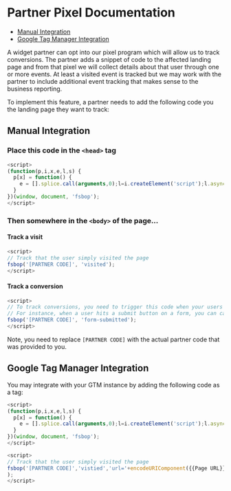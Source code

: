 # Partner Pixel Documentation
 
 * [Manual Integration](#manual-integration) 
 * [Google Tag Manager Integration](#google-tag-manager-integration) 
 
A widget partner can opt into our pixel program which will allow us to track conversions. The partner adds a snippet of code to the affected landing page and from that pixel we will collect details about that user through one or more events. At least a visited event is tracked but we may work with the partner to include additional event tracking that makes sense to the business reporting.

To implement this feature, a partner needs to add the following code you the landing page they want to track:

## Manual Integration

### Place this code in the `<head>` tag

```javascript
<script>
(function(p,i,x,e,l,s) {
  p[x] = function() {
    e = [].splice.call(arguments,0);l=i.createElement('script');l.async=true;l.src='//widget-log.forsalebyowner.com/api/pp/'+e[0]+'?e='+e[1]+'&'+e.slice(2).join('&')+'&'+p.location.search.substr(1);s=i.getElementsByTagName('body')[0]; s.appendChild(l);s.removeChild(l);
  }
})(window, document, 'fsbop');
</script>
```

### Then somewhere in the `<body>` of the page...

#### Track a visit

```javascript
<script>
// Track that the user simply visited the page
fsbop('[PARTNER CODE]', 'visited');
</script>
```

#### Track a conversion

```javascript
<script>
// To track conversions, you need to trigger this code when your users convert.
// For instance, when a user hits a submit button on a form, you can call this code.
fsbop('[PARTNER CODE]', 'form-submitted');
</script>
```

Note, you need to replace `[PARTNER CODE]` with the actual partner code that was provided to you.

## Google Tag Manager Integration

You may integrate with your GTM instance by adding the following code as a tag:

```javascript
<script>
(function(p,i,x,e,l,s) {
  p[x] = function() {
    e = [].splice.call(arguments,0);l=i.createElement('script');l.async=true;l.src='//widget-log.forsalebyowner.com/api/pp/'+e[0]+'?e='+e[1]+'&'+e.slice(2).join('&')+'&'+p.location.search.substr(1);s=i.getElementsByTagName('body')[0]; s.appendChild(l);s.removeChild(l);
  }
})(window, document, 'fsbop');
</script>

<script>
// Track that the user simply visited the page
fsbop('[PARTNER CODE]','vistied','url='+encodeURIComponent({{Page URL}}),'referrer='+encodeURIComponent({{Referrer}})
);
</script>
```
